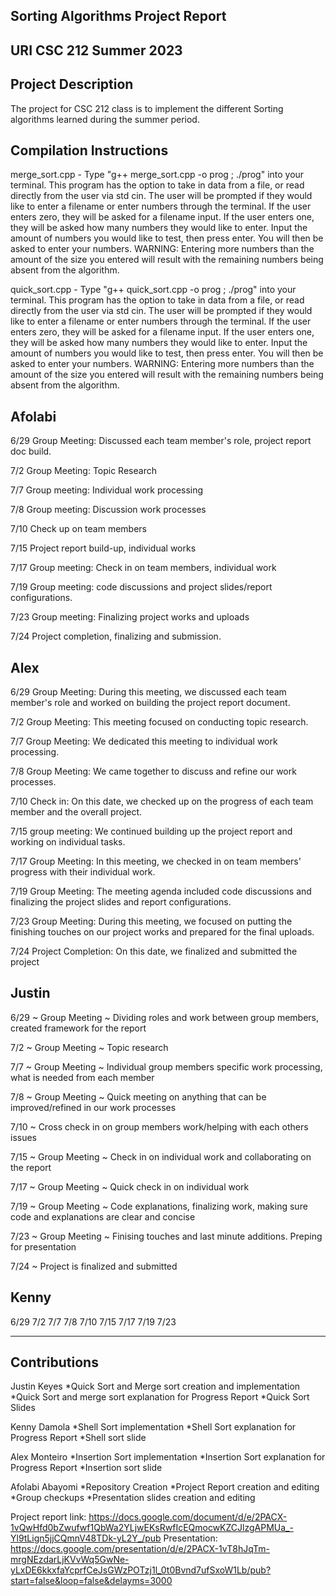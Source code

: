 Sorting Algorithms Project Report
--------
URI CSC 212 Summer 2023 
-----------


Project Description
-----------
The project for CSC 212 class is to implement the different Sorting algorithms learned during the summer period. 

Compilation Instructions
-----------
merge_sort.cpp - Type "g++ merge_sort.cpp -o prog ; ./prog" into your terminal. This program has the option to take in data from a file, or read directly from the user via std cin. The user will be prompted if they would like to enter a filename or enter numbers through the terminal. If the user enters zero, they will be asked for a filename input. If the user enters one, they will be asked how many numbers they would like to enter. Input the amount of numbers you would like to test, then press enter. You will then be asked to enter your numbers. WARNING: Entering more numbers than the amount of the size you entered will result with the remaining numbers being absent from the algorithm. 

quick_sort.cpp - Type "g++ quick_sort.cpp -o prog ; ./prog" into your terminal. This program has the option to take in data from a file, or read directly from the user via std cin. The user will be prompted if they would like to enter a filename or enter numbers through the terminal. If the user enters zero, they will be asked for a filename input. If the user enters one, they will be asked how many numbers they would like to enter. Input the amount of numbers you would like to test, then press enter. You will then be asked to enter your numbers. WARNING: Entering more numbers than the amount of the size you entered will result with the remaining numbers being absent from the algorithm. 

Afolabi
--------
6/29 Group Meeting: Discussed each team member's role, project report doc build.

7/2  Group Meeting: Topic Research 

7/7  Group meeting: Individual work processing

7/8  Group meeting: Discussion work processes

7/10 Check up on team members

7/15  Project report build-up, individual works

7/17 Group meeting: Check in on team members, individual work

7/19 Group meeting: code discussions and project slides/report configurations.

7/23 Group meeting: Finalizing project works and uploads

7/24 Project completion, finalizing and submission.

Alex
------
6/29 Group Meeting:  During this meeting, we discussed each team member's role and worked on building the project report document.

7/2  Group Meeting: This meeting focused on conducting topic research.

7/7  Group Meeting: We dedicated this meeting to individual work processing.

7/8  Group Meeting: We came together to discuss and refine our work processes.

7/10 Check in: On this date, we checked up on the progress of each team member and the overall project.

7/15 group meeting: We continued building up the project report and working on individual tasks.

7/17 Group Meeting: In this meeting, we checked in on team members' progress with their individual work.

7/19 Group Meeting: The meeting agenda included code discussions and finalizing the project slides and report configurations.

7/23 Group Meeting: During this meeting, we focused on putting the finishing touches on our project works and prepared for the final uploads.

7/24 Project Completion: On this date, we finalized and submitted the project


Justin
------
6/29 ~ Group Meeting ~ Dividing roles and work between group members, created framework for the report

7/2 ~ Group Meeting ~ Topic research

7/7 ~ Group Meeting ~ Individual group members specific work processing, what is needed from each member

7/8 ~ Group Meeting ~ Quick meeting on anything that can be improved/refined in our work processes

7/10 ~ Cross check in on group members work/helping with each others issues

7/15 ~ Group Meeting ~ Check in on individual work and collaborating on the report

7/17 ~ Group Meeting ~ Quick check in on individual work

7/19 ~ Group Meeting ~ Code explanations, finalizing work, making sure code and explanations are clear and concise

7/23 ~ Group Meeting ~ Finising touches and last minute additions. Preping for presentation

7/24 ~ Project is finalized and submitted

Kenny
------
6/29
7/2
7/7
7/8
7/10
7/15
7/17
7/19
7/23


--------------------------------------------------------------------------

Contributions
-------------
Justin Keyes 
*Quick Sort and Merge sort creation and implementation
 *Quick Sort and merge sort explanation for Progress Report
 *Quick Sort Slides

Kenny Damola
 *Shell Sort implementation
 *Shell Sort explanation for Progress Report
 *Shell sort slide

Alex Monteiro 
 *Insertion Sort implementation
 *Insertion Sort explanation for Progress Report
 *Insertion sort slide

Afolabi Abayomi
 *Repository Creation
 *Project Report creation and editing
*Group checkups
 *Presentation slides creation and editing

Project report link: https://docs.google.com/document/d/e/2PACX-1vQwHfd0bZwufwf1QbWa2YLjwEKsRwfIcEQmocwKZCJlzgAPMUa_-Yl9tLign5jjCQmnV48TDk-yL2Y_/pub
Presentation: https://docs.google.com/presentation/d/e/2PACX-1vT8hJqTm-mrgNEzdarLjKVvWq5GwNe-yLxDE6kkxfaYcprfCeJsGWzPOTzj1l_0t0Bvnd7ufSxoW1Lb/pub?start=false&loop=false&delayms=3000

